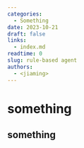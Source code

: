 ```yaml
---
categories:
  - Something
date: 2023-10-21
draft: false
links:
  - index.md
readtime: 0
slug: rule-based agent
authors:
  - <jiaming>
---
```

# something
## something